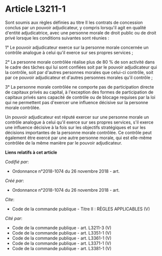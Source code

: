 # Article L3211-1

Sont soumis aux règles définies au titre II les contrats de concession conclus par un pouvoir adjudicateur, y compris
lorsqu'il agit en qualité d'entité adjudicatrice, avec une personne morale de droit public ou de droit privé lorsque les
conditions suivantes sont réunies : 

1° Le pouvoir adjudicateur exerce sur la personne morale concernée un contrôle analogue à celui qu'il exerce sur ses propres
services ; 

2° La personne morale contrôlée réalise plus de 80 % de son activité dans le cadre des tâches qui lui sont confiées soit par
le pouvoir adjudicateur qui la contrôle, soit par d'autres personnes morales que celui-ci contrôle, soit par ce pouvoir
adjudicateur et d'autres personnes morales qu'il contrôle ; 

3° La personne morale contrôlée ne comporte pas de participation directe de capitaux privés au capital, à l'exception des
formes de participation de capitaux privés sans capacité de contrôle ou de blocage requises par la loi qui ne permettent pas
d'exercer une influence décisive sur la personne morale contrôlée. 

Un pouvoir adjudicateur est réputé exercer sur une personne morale un contrôle analogue à celui qu'il exerce sur ses propres
services, s'il exerce une influence décisive à la fois sur les objectifs stratégiques et sur les décisions importantes de la
personne morale contrôlée. Ce contrôle peut également être exercé par une autre personne morale, qui est elle-même contrôlée
de la même manière par le pouvoir adjudicateur.

**Liens relatifs à cet article**

_Codifié par_:

  - Ordonnance n°2018-1074 du 26 novembre 2018 - art.

_Créé par_:

  - Ordonnance n°2018-1074 du 26 novembre 2018 - art.

_Cite_:

  - Code de la commande publique -  Titre II : RÈGLES APPLICABLES (V)

_Cité par_:

  - Code de la commande publique - art. L3211-3 (V)
  - Code de la commande publique - art. L3351-1 (V)
  - Code de la commande publique - art. L3361-1 (V)
  - Code de la commande publique - art. L3371-1 (V)
  - Code de la commande publique - art. L3381-1 (V)
